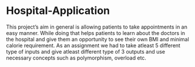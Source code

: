 # Hospital-Application
This project’s aim in general is allowing patients to take appointments in an easy manner. While doing that helps patients to learn about the doctors in the hospital and give them an opportunity to see their own BMI and minimal calorie requirement. As an assignment we had to take atleast 5 different type of inputs and give atleast different type of 3 outputs and use necessary concepts such as polymorphism, overload etc.
